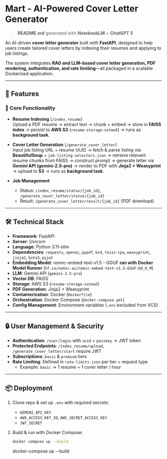 # Mart - AI-Powered Cover Letter Generator

> **README.md** generated with **NotebookLM** + **ChatGPT 5**

An AI-driven **cover letter generator** built with **FastAPI**, designed to help users create tailored cover letters by indexing their resumes and applying to job listings.  

The system integrates **RAG and LLM-based cover letter generation, PDF rendering, authentication, and rate limiting**—all packaged in a scalable Dockerized application.

---

## 🚀 Features

### 🔑 Core Functionality
- **Resume Indexing** (`/index_resume`)  
  Upload a PDF resume → extract text → chunk + embed → store in **FAISS index** → persist to **AWS S3** (`resume-storage-ostew5`) → runs as **background task**.
  
- **Cover Letter Generation** (`/generate_cover_letter`)  
  Input job listing URL + resume UUID → fetch & parse listing via **BeautifulSoup** + `job-listing-selectors.json` → retrieve relevant resume chunks from FAISS → construct prompt → generate letter via **Gemini API (gemini-2.5-pro)** → render to PDF with **Jinja2 + Weasyprint** → upload to **S3** → runs as **background task**.
  
- **Job Management**  
  - Status: `/index_resume/status/{job_id}`, `/generate_cover_letter/status/{job_id}`  
  - Result: `/generate_cover_letter/result/{job_id}` (PDF download)

---

## 🛠️ Technical Stack

- **Framework**: FastAPI  
- **Server**: Uvicorn  
- **Language**: Python 3.11-slim  
- **Dependencies**: `requests`, `openai`, `pypdf`, `bs4`, `faiss-cpu`, `weasyprint`, `jinja2`, `boto3`, `pyjwt`  
- **Embedding Model**: nomic-embed-text-v1.5 - GGUF **ran with Docker Model Runner** (`hf.co/nomic-ai/nomic-embed-text-v1.5-GGUF:Q4_K_M`)
- **LLM**: Gemini API (`gemini-2.5-pro`)  
- **Vector DB**: FAISS  
- **Storage**: AWS S3 (`resume-storage-ostew5`)  
- **PDF Generation**: Jinja2 + Weasyprint  
- **Containerization**: Docker (`Dockerfile`)  
- **Orchestration**: Docker Compose (`docker-compose.yml`)  
- **Config Management**: Environment variables (`.env` excluded from VCS)

---

## 🔒 User Management & Security

- **Authentication**: `/user/login` with `uuid` + `passkey` → JWT token  
- **Protected Endpoints**: `/index_resume/upload`, `/generate_cover_letter/start` require JWT  
- **Subscriptions**: `basic` & `premium` tiers  
- **Rate Limiting**: Defined in `rate-limits.json` per tier + request type  
  - Example: `basic` → 1 resume + 1 cover letter / hour

---

## 📦 Deployment

1. Clone repo & set up `.env` with required secrets:  
   - `GEMINI_API_KEY`  
   - `AWS_ACCESS_KEY_ID`, `AWS_SECRET_ACCESS_KEY`  
   - `JWT_SECRET`

2. Build & run with Docker Compose:
   ```bash
   docker compose up --build
   ```
   docker-compose up --build
